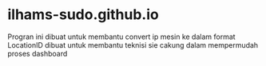# ilhams-sudo.github.io

Progran ini dibuat untuk membantu convert ip mesin ke dalam format LocationID
dibuat untuk membantu teknisi sie cakung dalam mempermudah proses dashboard
